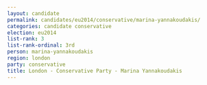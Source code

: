 ```yaml
---
layout: candidate
permalink: candidates/eu2014/conservative/marina-yannakoudakis/
categories: candidate conservative
election: eu2014
list-rank: 3
list-rank-ordinal: 3rd
person: marina-yannakoudakis
region: london
party: conservative
title: London - Conservative Party - Marina Yannakoudakis
---
```

